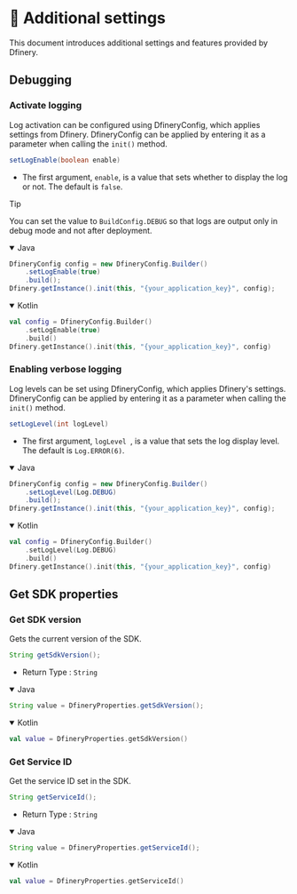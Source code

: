 # 🔎 Additional settings

This document introduces additional settings and features provided by Dfinery.

## Debugging

### Activate logging
Log activation can be configured using DfineryConfig, which applies settings from Dfinery. DfineryConfig can be applied by entering it as a parameter when calling the `init()` method.

```java
setLogEnable(boolean enable)
```

- The first argument, `enable`, is a value that sets whether to display the log or not. The default is `false`.

> [!TIP]
> You can set the value to `BuildConfig.DEBUG` so that logs are output only in debug mode and not after deployment.

<details open>
  <summary>Java</summary>

```java
DfineryConfig config = new DfineryConfig.Builder()
    .setLogEnable(true)
    .build();
Dfinery.getInstance().init(this, "{your_application_key}", config);
```

</details>

<details open>
  <summary>Kotlin</summary>

```kotlin
val config = DfineryConfig.Builder()
    .setLogEnable(true)
    .build()
Dfinery.getInstance().init(this, "{your_application_key}", config)
```

</details>

### Enabling verbose logging
Log levels can be set using DfineryConfig, which applies Dfinery's settings. DfineryConfig can be applied by entering it as a parameter when calling the `init()` method.

```java
setLogLevel(int logLevel)
```

- The first argument, `logLevel `, is a value that sets the log display level. The default is `Log.ERROR(6)`.

<details open>
  <summary>Java</summary>

```java
DfineryConfig config = new DfineryConfig.Builder()
    .setLogLevel(Log.DEBUG)
    .build();
Dfinery.getInstance().init(this, "{your_application_key}", config);
```

</details>

<details open>
  <summary>Kotlin</summary>

```kotlin
val config = DfineryConfig.Builder()
    .setLogLevel(Log.DEBUG)
    .build()
Dfinery.getInstance().init(this, "{your_application_key}", config)
```

</details>

## Get SDK properties
### Get SDK version
Gets the current version of the SDK.

```java
String getSdkVersion();
```

- Return Type : `String`

<details open>
  <summary>Java</summary>

```java
String value = DfineryProperties.getSdkVersion();
```

</details>

<details open>
  <summary>Kotlin</summary>

```kotlin
val value = DfineryProperties.getSdkVersion()
```

</details>

### Get Service ID
Get the service ID set in the SDK.

```java
String getServiceId();
```

- Return Type : `String`

<details open>
  <summary>Java</summary>

```java
String value = DfineryProperties.getServiceId();
```

</details>

<details open>
  <summary>Kotlin</summary>

```kotlin
val value = DfineryProperties.getServiceId()
```

</details>